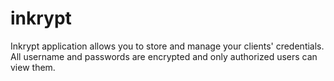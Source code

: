 # inkrypt
Inkrypt application allows you to store and manage your clients' credentials. All username and passwords are encrypted and only authorized users can view them.
